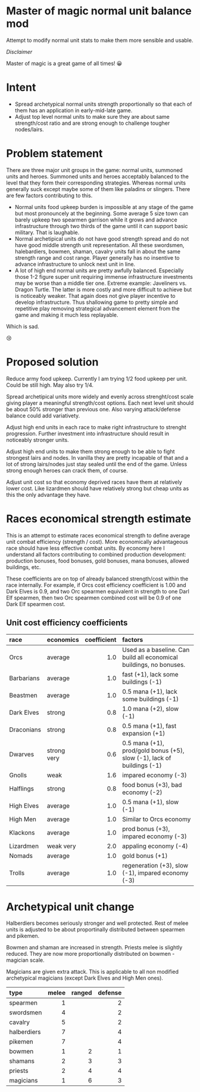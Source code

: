 # Master of magic normal unit balance mod

Attempt to modify normal unit stats to make them more sensible and usable.

_Disclaimer_

Master of magic is a great game of all times! 😀

# Intent

* Spread archetypical normal units strength proportionally so that each of them has an application in early-mid-late game.
* Adjust top level normal units to make sure they are about same strength/cost ratio and are strong enough to challenge tougher nodes/lairs.

# Problem statement

There are three major unit groups in the game: normal units, summoned units and heroes. Summoned units and heroes acceptably balanced to the level that they form their corresponding strategies. Whereas normal units generally suck except maybe some of them like paladins or slingers. There are few factors contributing to this.

* Normal units food upkeep burden is impossible at any stage of the game but most pronouncely at the beginning. Some average 5 size town can barely upkeep two spearmen garrison while it grows and advance infrastructure through two thirds of the game until it can support basic military. That is laughable.
* Normal archetipical units do not have good strength spread and do not have good middle strength unit representation. All these swordsmen, halebardiers, bowmen, shaman, cavalry units fall in about the same strength range and cost range. Player generally has no insentive to advance infrastructure to unlock next unit in line.
* A lot of high end normal units are pretty awfully balanced. Especially those 1-2 figure super unit requiring immense infrastructure investments may be worse than a middle tier one. Extreme example: Javeliners vs. Dragon Turtle. The latter is more costly and more difficult to achieve but is noticeably weaker. That again does not give player incentive to develop infrastructure. Thus shallowing game to pretty simple and repetitive play removing strategical advancement element from the game and making it much less replayable.

Which is sad.

😢

# Proposed solution

Reduce army food upkeep. Currently I am trying 1/2 food upkeep per unit. Could be still high. May also try 1/4.

Spread archetipical units more widely and evenly across strenght/cost scale giving player a meaningful strength/cost options. Each next level unit should be about 50% stronger than previous one. Also varying attack/defense balance could add variativety.

Adjust high end units in each race to make right infrastructure to strenght progression. Further investment into infrastructure should result in noticeably stronger units.

Adjust high end units to make them strong enough to be able to fight strongest lairs and nodes. In vanilla they are pretty incapable of that and a lot of strong lairs/nodes just stay sealed until the end of the game. Unless strong enough heroes can crack them, of course.

Adjust unit cost so that economy deprived races have them at relatively lower cost. Like lizardmen should have relatively strong but cheap units as this the only advantage they have.

# Races economical strength estimate

This is an attempt to estimate races economical strength to define average unit combat efficiency (strength / cost). More economically advantageous race should have less effective combat units. By economy here I understand all factors contributing to combined production development: production bonuses, food bonuses, gold bonuses, mana bonuses, allowed buildings, etc.

These coefficients are on top of already balanced strength/cost within the race internally. For example, if Orcs cost efficiency coefficient is 1.00 and Dark Elves is 0.9, and two Orc spearmen equivalent in strength to one Darl Elf spearmen, then two Orc spearmen combined cost will be 0.9 of one Dark Elf spearmen cost.

## Unit cost efficiency coefficients

|race|economics|coefficient|factors|
|:----|:----|----:|:----|
|Orcs|average|1.0|Used as a baseline. Can build all economical buildings, no bonuses.|
|Barbarians|average|1.0|fast (+1), lack some buildings (-1)|
|Beastmen|average|1.0|0.5 mana (+1), lack some buildings (-1)|
|Dark Elves|strong|0.8|1.0 mana (+2), slow (-1)|
|Draconians|strong|0.8|0.5 mana (+1), fast expansion (+1)|
|Dwarves|strong very|0.6|0.5 mana (+1), prod/gold bonus (+5), slow (-1), lack of buildings (-1)|
|Gnolls|weak|1.6|impared economy (-3)|
|Halflings|strong|0.8|food bonus (+3), bad economy (-2)|
|High Elves|average|1.0|0.5 mana (+1), slow (-1)|
|High Men|average|1.0|Similar to Orcs economy|
|Klackons|average|1.0|prod bonus (+3), impared economy (-3)|
|Lizardmen|weak very|2.0|appaling economy (-4)|
|Nomads|average|1.0|gold bonus (+1)|
|Trolls|average|1.0|regeneration (+3), slow (-1), impared economy (-3)|

# Archetypical unit change

Halberdiers becomes seriously stronger and well protected. Rest of melee units is adjusted to be about proportinally distributed between spearmen and pikemen.

Bowmen and shaman are increased in strength. Priests melee is slightly reduced. They are now more proportionally distributed on bowmen - magician scale.

Magicians are given extra attack. This is applicable to all non modified archetypical magicians (except Dark Elves and High Men ones).

|type|melee|ranged|defense|
|:----|----:|----:|----:|
|spearmen|1||2|
|swordsmen|4||2|
|cavalry|5||2|
|halberdiers|7||4|
|pikemen|7||4|
|bowmen|1|2|1|
|shamans|2|3|3|
|priests|2|4|4|
|magicians|1|6|3|

